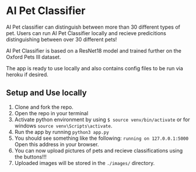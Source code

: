 # AI Pet Classifier
AI Pet classifier can distinguish between more than 30 different types of pet. Users can run AI Pet Classifier locally and recieve predicitions distinguishing between over 30 different pets!

AI Pet Classifier is based on a ResNet18 model and trained further on the Oxford Pets III dataset.

The app is ready to use locally and also contains config files to be run via heroku if desired.

## Setup and Use locally

1. Clone and fork the repo.
2. Open the repo in your terminal
3. Activate python environment by using `$ source venv/bin/activate` or for windows `source venv\Scripts\activate`.
4. Run the app by running `python3 app.py`
5. You should see something like the following: `running on 127.0.0.1:5000` Open this address in your browser.
6. You can now upload pictures of pets and recieve classifications using the buttons!!!
7. Uploaded images will be stored in the `./images/` directory.